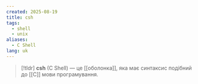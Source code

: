 ```yaml
---
created: 2025-08-19
title: csh
tags:
  - shell
  - unix
aliases:
  - C Shell
lang: uk
---
```

> [!tldr]
> **csh** (C Shell) — це [[оболонка]], яка має синтаксис подібний до [[C]] мови програмування.